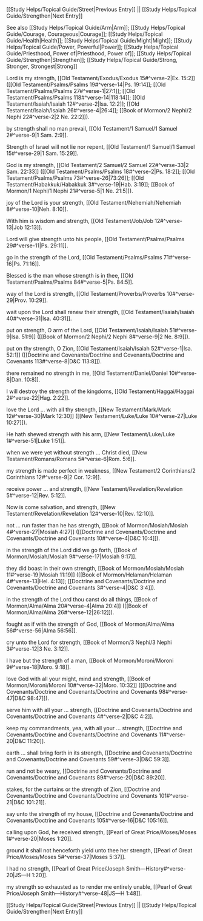 [[Study Helps/Topical Guide/Street|Previous Entry]]  ||  [[Study Helps/Topical Guide/Strengthen|Next Entry]]

 See also [[Study Helps/Topical Guide/Arm|Arm]]; [[Study Helps/Topical Guide/Courage, Courageous|Courage]]; [[Study Helps/Topical Guide/Health|Health]]; [[Study Helps/Topical Guide/Might|Might]]; [[Study Helps/Topical Guide/Power, Powerful|Power]]; [[Study Helps/Topical Guide/Priesthood, Power of|Priesthood, Power of]]; [[Study Helps/Topical Guide/Strengthen|Strengthen]]; [[Study Helps/Topical Guide/Strong, Stronger, Strongest|Strong]]

 Lord is my strength, [[Old Testament/Exodus/Exodus 15#^verse-2|Ex. 15:2]] ([[Old Testament/Psalms/Psalms 19#^verse-14|Ps. 19:14]]; [[Old Testament/Psalms/Psalms 27#^verse-1|27:1]]; [[Old Testament/Psalms/Psalms 118#^verse-14|118:14]]; [[Old Testament/Isaiah/Isaiah 12#^verse-2|Isa. 12:2]]; [[Old Testament/Isaiah/Isaiah 26#^verse-4|26:4]]; [[Book of Mormon/2 Nephi/2 Nephi 22#^verse-2|2 Ne. 22:2]]).

 by strength shall no man prevail, [[Old Testament/1 Samuel/1 Samuel 2#^verse-9|1 Sam. 2:9]].

 Strength of Israel will not lie nor repent, [[Old Testament/1 Samuel/1 Samuel 15#^verse-29|1 Sam. 15:29]].

 God is my strength, [[Old Testament/2 Samuel/2 Samuel 22#^verse-33|2 Sam. 22:33]] ([[Old Testament/Psalms/Psalms 18#^verse-2|Ps. 18:2]]; [[Old Testament/Psalms/Psalms 73#^verse-26|73:26]]; [[Old Testament/Habakkuk/Habakkuk 3#^verse-19|Hab. 3:19]]; [[Book of Mormon/1 Nephi/1 Nephi 21#^verse-5|1 Ne. 21:5]]).

 joy of the Lord is your strength, [[Old Testament/Nehemiah/Nehemiah 8#^verse-10|Neh. 8:10]].

 With him is wisdom and strength, [[Old Testament/Job/Job 12#^verse-13|Job 12:13]].

 Lord will give strength unto his people, [[Old Testament/Psalms/Psalms 29#^verse-11|Ps. 29:11]].

 go in the strength of the Lord, [[Old Testament/Psalms/Psalms 71#^verse-16|Ps. 71:16]].

 Blessed is the man whose strength is in thee, [[Old Testament/Psalms/Psalms 84#^verse-5|Ps. 84:5]].

 way of the Lord is strength, [[Old Testament/Proverbs/Proverbs 10#^verse-29|Prov. 10:29]].

 wait upon the Lord shall renew their strength, [[Old Testament/Isaiah/Isaiah 40#^verse-31|Isa. 40:31]].

 put on strength, O arm of the Lord, [[Old Testament/Isaiah/Isaiah 51#^verse-9|Isa. 51:9]] ([[Book of Mormon/2 Nephi/2 Nephi 8#^verse-9|2 Ne. 8:9]]).

 put on thy strength, O Zion, [[Old Testament/Isaiah/Isaiah 52#^verse-1|Isa. 52:1]] ([[Doctrine and Covenants/Doctrine and Covenants/Doctrine and Covenants 113#^verse-8|D&C 113:8]]).

 there remained no strength in me, [[Old Testament/Daniel/Daniel 10#^verse-8|Dan. 10:8]].

 I will destroy the strength of the kingdoms, [[Old Testament/Haggai/Haggai 2#^verse-22|Hag. 2:22]].

 love the Lord ... with all thy strength, [[New Testament/Mark/Mark 12#^verse-30|Mark 12:30]] ([[New Testament/Luke/Luke 10#^verse-27|Luke 10:27]]).

 He hath shewed strength with his arm, [[New Testament/Luke/Luke 1#^verse-51|Luke 1:51]].

 when we were yet without strength ... Christ died, [[New Testament/Romans/Romans 5#^verse-6|Rom. 5:6]].

 my strength is made perfect in weakness, [[New Testament/2 Corinthians/2 Corinthians 12#^verse-9|2 Cor. 12:9]].

 receive power ... and strength, [[New Testament/Revelation/Revelation 5#^verse-12|Rev. 5:12]].

 Now is come salvation, and strength, [[New Testament/Revelation/Revelation 12#^verse-10|Rev. 12:10]].

 not ... run faster than he has strength, [[Book of Mormon/Mosiah/Mosiah 4#^verse-27|Mosiah 4:27]] ([[Doctrine and Covenants/Doctrine and Covenants/Doctrine and Covenants 10#^verse-4|D&C 10:4]]).

 in the strength of the Lord did we go forth, [[Book of Mormon/Mosiah/Mosiah 9#^verse-17|Mosiah 9:17]].

 they did boast in their own strength, [[Book of Mormon/Mosiah/Mosiah 11#^verse-19|Mosiah 11:19]] ([[Book of Mormon/Helaman/Helaman 4#^verse-13|Hel. 4:13]]; [[Doctrine and Covenants/Doctrine and Covenants/Doctrine and Covenants 3#^verse-4|D&C 3:4]]).

 in the strength of the Lord thou canst do all things, [[Book of Mormon/Alma/Alma 20#^verse-4|Alma 20:4]] ([[Book of Mormon/Alma/Alma 26#^verse-12|26:12]]).

 fought as if with the strength of God, [[Book of Mormon/Alma/Alma 56#^verse-56|Alma 56:56]].

 cry unto the Lord for strength, [[Book of Mormon/3 Nephi/3 Nephi 3#^verse-12|3 Ne. 3:12]].

 I have but the strength of a man, [[Book of Mormon/Moroni/Moroni 9#^verse-18|Moro. 9:18]].

 love God with all your might, mind and strength, [[Book of Mormon/Moroni/Moroni 10#^verse-32|Moro. 10:32]] ([[Doctrine and Covenants/Doctrine and Covenants/Doctrine and Covenants 98#^verse-47|D&C 98:47]]).

 serve him with all your ... strength, [[Doctrine and Covenants/Doctrine and Covenants/Doctrine and Covenants 4#^verse-2|D&C 4:2]].

 keep my commandments, yea, with all your ... strength, [[Doctrine and Covenants/Doctrine and Covenants/Doctrine and Covenants 11#^verse-20|D&C 11:20]].

 earth ... shall bring forth in its strength, [[Doctrine and Covenants/Doctrine and Covenants/Doctrine and Covenants 59#^verse-3|D&C 59:3]].

 run and not be weary, [[Doctrine and Covenants/Doctrine and Covenants/Doctrine and Covenants 89#^verse-20|D&C 89:20]].

 stakes, for the curtains or the strength of Zion, [[Doctrine and Covenants/Doctrine and Covenants/Doctrine and Covenants 101#^verse-21|D&C 101:21]].

 say unto the strength of my house, [[Doctrine and Covenants/Doctrine and Covenants/Doctrine and Covenants 105#^verse-16|D&C 105:16]].

 calling upon God, he received strength, [[Pearl of Great Price/Moses/Moses 1#^verse-20|Moses 1:20]].

 ground it shall not henceforth yield unto thee her strength, [[Pearl of Great Price/Moses/Moses 5#^verse-37|Moses 5:37]].

 I had no strength, [[Pearl of Great Price/Joseph Smith—History#^verse-20|JS—H 1:20]].

 my strength so exhausted as to render me entirely unable, [[Pearl of Great Price/Joseph Smith—History#^verse-48|JS—H 1:48]].

[[Study Helps/Topical Guide/Street|Previous Entry]]  ||  [[Study Helps/Topical Guide/Strengthen|Next Entry]]